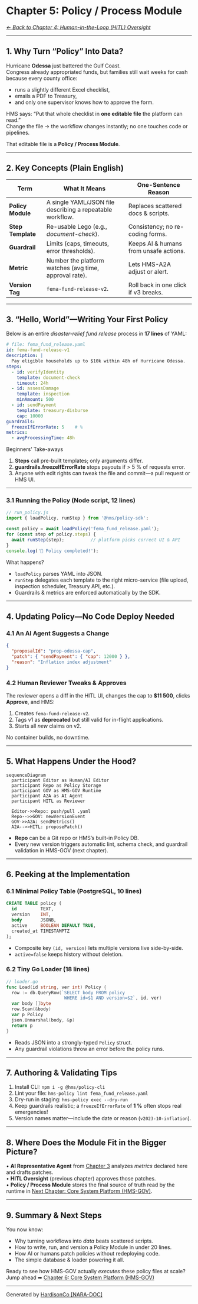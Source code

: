 # Chapter 5: Policy / Process Module  
*[← Back to Chapter 4: Human-in-the-Loop (HITL) Oversight](04_human_in_the_loop__hitl__oversight_.md)*  

---

## 1. Why Turn “Policy” Into Data?

Hurricane **Odessa** just battered the Gulf Coast.  
Congress already appropriated funds, but families still wait weeks for cash because every county office:

* runs a slightly different Excel checklist,  
* emails a PDF to Treasury,  
* and only one supervisor knows how to approve the form.

HMS says: “Put that whole checklist in **one editable file** the platform can read.”  
Change the file → the workflow changes instantly; no one touches code or pipelines.

That editable file is a **Policy / Process Module**.

---

## 2. Key Concepts (Plain English)

| Term | What It Means | One-Sentence Reason |
|------|---------------|---------------------|
| **Policy Module** | A single YAML/JSON file describing a repeatable workflow. | Replaces scattered docs & scripts. |
| **Step Template** | Re-usable Lego (e.g., *document-check*). | Consistency; no re-coding forms. |
| **Guardrail** | Limits (caps, timeouts, error thresholds). | Keeps AI & humans from unsafe actions. |
| **Metric** | Number the platform watches (avg time, approval rate). | Lets HMS-A2A adjust or alert. |
| **Version Tag** | `fema-fund-release-v2`. | Roll back in one click if v3 breaks. |

---

## 3. “Hello, World”—Writing Your First Policy

Below is an entire *disaster-relief fund release* process in **17 lines** of YAML:

```yaml
# file: fema_fund_release.yaml
id: fema-fund-release-v1
description: |
  Pay eligible households up to $10k within 48h of Hurricane Odessa.
steps:
  - id: verifyIdentity
    template: document-check
    timeout: 24h
  - id: assessDamage
    template: inspection
    minAmount: 500
  - id: sendPayment
    template: treasury-disburse
    cap: 10000
guardrails:
  freezeIfErrorRate: 5    # %
metrics:
  - avgProcessingTime: 48h
```

Beginners’ Take-aways  
1. **Steps** call pre-built templates; only arguments differ.  
2. **guardrails.freezeIfErrorRate** stops payouts if > 5 % of requests error.  
3. Anyone with edit rights can tweak the file and commit—a pull request or HMS UI.

---

### 3.1 Running the Policy (Node script, 12 lines)

```js
// run_policy.js
import { loadPolicy, runStep } from '@hms/policy-sdk';

const policy = await loadPolicy('fema_fund_release.yaml');
for (const step of policy.steps) {
  await runStep(step);          // platform picks correct UI & API
}
console.log('🏁 Policy completed!');
```

What happens?  
* `loadPolicy` parses YAML into JSON.  
* `runStep` delegates each template to the right micro-service (file upload, inspection scheduler, Treasury API, etc.).  
* Guardrails & metrics are enforced automatically by the SDK.

---

## 4. Updating Policy—No Code Deploy Needed

### 4.1 An AI Agent Suggests a Change

```json
{
  "proposalId": "prop-odessa-cap",
  "patch": { "sendPayment": { "cap": 12000 } },
  "reason": "Inflation index adjustment"
}
```

### 4.2 Human Reviewer Tweaks & Approves  
The reviewer opens a diff in the HITL UI, changes the cap to **$11 500**, clicks **Approve**, and HMS:

1. Creates `fema-fund-release-v2`.  
2. Tags v1 as **deprecated** but still valid for in-flight applications.  
3. Starts all *new* claims on v2.

No container builds, no downtime.

---

## 5. What Happens Under the Hood?

```mermaid
sequenceDiagram
  participant Editor as Human/AI Editor
  participant Repo as Policy Storage
  participant GOV as HMS-GOV Runtime
  participant A2A as AI Agent
  participant HITL as Reviewer

  Editor->>Repo: push/pull .yaml
  Repo-->>GOV: newVersionEvent
  GOV->>A2A: sendMetrics()
  A2A-->>HITL: proposePatch()
```

* **Repo** can be a Git repo or HMS’s built-in Policy DB.  
* Every new version triggers automatic lint, schema check, and guardrail validation in HMS-GOV (next chapter).

---

## 6. Peeking at the Implementation

### 6.1 Minimal Policy Table (PostgreSQL, 10 lines)

```sql
CREATE TABLE policy (
  id         TEXT,
  version    INT,
  body       JSONB,
  active     BOOLEAN DEFAULT TRUE,
  created_at TIMESTAMPTZ
);
```

* Composite key `(id, version)` lets multiple versions live side-by-side.  
* `active=false` keeps history without deletion.

### 6.2 Tiny Go Loader (18 lines)

```go
// loader.go
func Load(id string, ver int) Policy {
  row := db.QueryRow(`SELECT body FROM policy
                      WHERE id=$1 AND version=$2`, id, ver)
  var body []byte
  row.Scan(&body)
  var p Policy
  json.Unmarshal(body, &p)
  return p
}
```

* Reads JSON into a strongly-typed `Policy` struct.  
* Any guardrail violations throw an error before the policy runs.

---

## 7. Authoring & Validating Tips

1. Install CLI: `npm i -g @hms/policy-cli`  
2. Lint your file: `hms-policy lint fema_fund_release.yaml`  
3. Dry-run in staging: `hms-policy exec --dry-run`  
4. Keep guardrails realistic; a `freezeIfErrorRate` of **1 %** often stops real emergencies!  
5. Version names matter—include the date or reason (`v2023-10-inflation`).

---

## 8. Where Does the Module Fit in the Bigger Picture?

• **AI Representative Agent** from [Chapter 3](03_ai_representative_agent__hms_a2a__.md) analyzes *metrics* declared here and drafts patches.  
• **HITL Oversight** (previous chapter) approves those patches.  
• **Policy / Process Module** stores the final source of truth read by the runtime in [Next Chapter: Core System Platform (HMS-GOV)](06_core_system_platform__hms_gov__.md).

---

## 9. Summary & Next Steps

You now know:

* Why turning workflows into *data* beats scattered scripts.  
* How to write, run, and version a Policy Module in under 20 lines.  
* How AI or humans patch policies without redeploying code.  
* The simple database & loader powering it all.

Ready to see how HMS-GOV actually *executes* these policy files at scale?  
Jump ahead ➡ [Chapter 6: Core System Platform (HMS-GOV)](06_core_system_platform__hms_gov__.md)

---

Generated by [HardisonCo [NARA-DOC]](https://github.com/The-Pocket/Tutorial-Codebase-Knowledge)